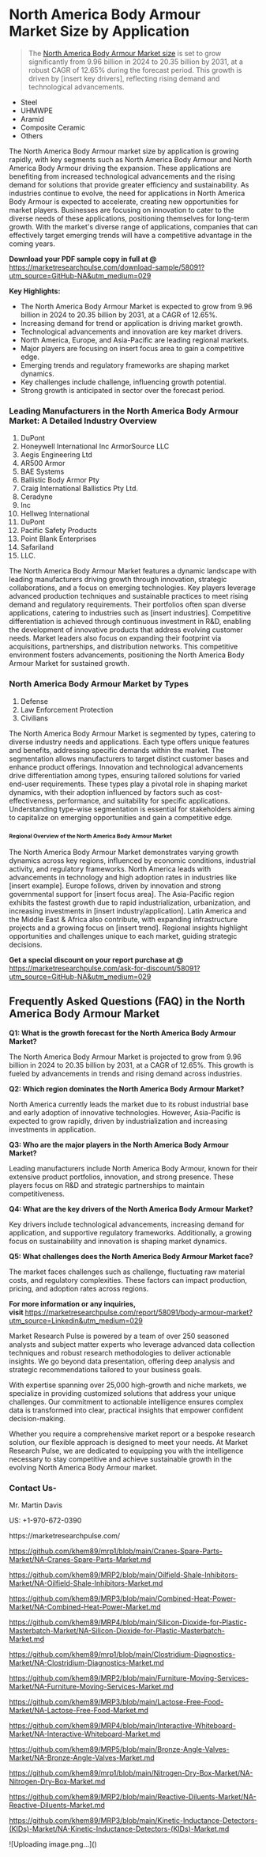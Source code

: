 <h1>North America Body Armour Market&nbsp;Size by Application</h1><blockquote><p>The <a href="https://marketresearchpulse.com/download-sample/58091?utm_source=GitHub-NA&amp;utm_medium=029">North America Body Armour Market size</a> is set to grow significantly from 9.96 billion in 2024 to 20.35 billion by 2031, at a robust CAGR of 12.65% during the forecast period. This growth is driven by [insert key drivers], reflecting rising demand and technological advancements.</p></blockquote><ul><li>Steel<li> UHMWPE<li> Aramid<li> Composite Ceramic<li> Others</li></ul><p>The North America Body Armour market size by application is growing rapidly, with key segments such as North America Body Armour and North America Body Armour driving the expansion. These applications are benefiting from increased technological advancements and the rising demand for solutions that provide greater efficiency and sustainability. As industries continue to evolve, the need for applications in North America Body Armour is expected to accelerate, creating new opportunities for market players. Businesses are focusing on innovation to cater to the diverse needs of these applications, positioning themselves for long-term growth. With the market's diverse range of applications, companies that can effectively target emerging trends will have a competitive advantage in the coming years.</p><p><strong>Download your PDF sample copy in full at @ </strong><a href="https://marketresearchpulse.com/download-sample/58091?utm_source=GitHub-NA&amp;utm_medium=029">https://marketresearchpulse.com/download-sample/58091?utm_source=GitHub-NA&amp;utm_medium=029</a></p><p><strong>Key Highlights: </strong></p><ul><li>The North America Body Armour Market is expected to grow from 9.96 billion in 2024 to 20.35 billion by 2031, at a CAGR of 12.65%.</li><li>Increasing demand for trend or application is driving market growth.</li><li>Technological advancements and innovation are key market drivers.</li><li>North America, Europe, and Asia-Pacific are leading regional markets.</li><li>Major players are focusing on insert focus area to gain a competitive edge.</li><li>Emerging trends and regulatory frameworks are shaping market dynamics.</li><li>Key challenges include challenge, influencing growth potential.</li><li>Strong growth is anticipated in sector over the forecast period.</li></ul><h3>Leading Manufacturers in the North America Body Armour Market: A Detailed Industry Overview</h3><ol><li>DuPont</li><li>Honeywell International Inc ArmorSource LLC</li><li>Aegis Engineering Ltd</li><li>AR500 Armor</li><li>BAE Systems</li><li>Ballistic Body Armor Pty</li><li>Craig International Ballistics Pty Ltd.</li><li>Ceradyne</li><li>Inc</li><li>Hellweg International</li><li>DuPont</li><li>Pacific Safety Products</li><li>Point Blank Enterprises</li><li>Safariland</li><li>LLC.</li></ol><div class="flex max-w-full flex-col flex-grow"><div class="min-h-8 text-message flex w-full flex-col items-end gap-2 whitespace-normal break-words [.text-message+&amp;]:mt-5" dir="auto" data-message-author-role="assistant" data-message-id="fd8432e4-4910-450d-b182-61b7bfb0a01f" data-message-model-slug="gpt-4o"><div class="flex w-full flex-col gap-1 empty:hidden first:pt-[3px]"><div class="markdown prose w-full break-words dark:prose-invert light"><p>The North America Body Armour Market features a dynamic landscape with leading manufacturers driving growth through innovation, strategic collaborations, and a focus on emerging technologies. Key players leverage advanced production techniques and sustainable practices to meet rising demand and regulatory requirements. Their portfolios often span diverse applications, catering to industries such as [insert industries]. Competitive differentiation is achieved through continuous investment in R&amp;D, enabling the development of innovative products that address evolving customer needs. Market leaders also focus on expanding their footprint via acquisitions, partnerships, and distribution networks. This competitive environment fosters advancements, positioning the North America Body Armour Market for sustained growth.</p></div></div></div></div><h3>North America Body Armour Market by Types</h3><ol><li>Defense<li> Law Enforcement Protection<li> Civilians</li></ol><div class="flex max-w-full flex-col flex-grow"><div class="min-h-8 text-message flex w-full flex-col items-end gap-2 whitespace-normal break-words [.text-message+&amp;]:mt-5" dir="auto" data-message-author-role="assistant" data-message-id="084470be-0bb7-4664-bddf-5156b4f41249" data-message-model-slug="gpt-4o-mini"><div class="flex w-full flex-col gap-1 empty:hidden first:pt-[3px]"><div class="markdown prose w-full break-words dark:prose-invert light"><p>The North America Body Armour Market is segmented by types, catering to diverse industry needs and applications. Each type offers unique features and benefits, addressing specific demands within the market. The segmentation allows manufacturers to target distinct customer bases and enhance product offerings. Innovation and technological advancements drive differentiation among types, ensuring tailored solutions for varied end-user requirements. These types play a pivotal role in shaping market dynamics, with their adoption influenced by factors such as cost-effectiveness, performance, and suitability for specific applications. Understanding type-wise segmentation is essential for stakeholders aiming to capitalize on emerging opportunities and gain a competitive edge.</p></div></div></div></div><h3><span style="font-size: 11px;">Regional Overview of the North America Body Armour Market</span></h3><div class="flex max-w-full flex-col flex-grow"><div class="min-h-8 text-message flex w-full flex-col items-end gap-2 whitespace-normal break-words [.text-message+&amp;]:mt-5" dir="auto" data-message-author-role="assistant" data-message-id="e9038762-ce64-4e30-91c9-9bd413514231" data-message-model-slug="gpt-4o-mini"><div class="flex w-full flex-col gap-1 empty:hidden first:pt-[3px]"><div class="markdown prose w-full break-words dark:prose-invert light"><p>The North America Body Armour Market demonstrates varying growth dynamics across key regions, influenced by economic conditions, industrial activity, and regulatory frameworks. North America leads with advancements in technology and high adoption rates in industries like [insert example]. Europe follows, driven by innovation and strong governmental support for [insert focus area]. The Asia-Pacific region exhibits the fastest growth due to rapid industrialization, urbanization, and increasing investments in [insert industry/application]. Latin America and the Middle East &amp; Africa also contribute, with expanding infrastructure projects and a growing focus on [insert trend]. Regional insights highlight opportunities and challenges unique to each market, guiding strategic decisions.</p></div></div></div></div><p><strong>Get a special discount on your report purchase at @ </strong><a href="https://marketresearchpulse.com/ask-for-discount/58091?utm_source=GitHub-NA&amp;utm_medium=029">https://marketresearchpulse.com/ask-for-discount/58091?utm_source=GitHub-NA&amp;utm_medium=029</a></p><h2>Frequently Asked Questions (FAQ) in the North America Body Armour Market</h2><p><strong>Q1: What is the growth forecast for the North America Body Armour Market?</strong></p><p>The North America Body Armour Market is projected to grow from 9.96 billion in 2024 to 20.35 billion by 2031, at a CAGR of 12.65%. This growth is fueled by advancements in trends and rising demand across industries.</p><p><strong>Q2: Which region dominates the North America Body Armour Market?</strong></p><p>North America currently leads the market due to its robust industrial base and early adoption of innovative technologies. However, Asia-Pacific is expected to grow rapidly, driven by industrialization and increasing investments in application.</p><p><strong>Q3: Who are the major players in the North America Body Armour Market?</strong></p><p>Leading manufacturers include North America Body Armour, known for their extensive product portfolios, innovation, and strong presence. These players focus on R&amp;D and strategic partnerships to maintain competitiveness.</p><p><strong>Q4: What are the key drivers of the North America Body Armour Market?</strong></p><p>Key drivers include technological advancements, increasing demand for application, and supportive regulatory frameworks. Additionally, a growing focus on sustainability and innovation is shaping market dynamics.</p><p><strong>Q5: What challenges does the North America Body Armour Market face?</strong></p><p>The market faces challenges such as challenge, fluctuating raw material costs, and regulatory complexities. These factors can impact production, pricing, and adoption rates across regions.</p><p><strong>For more information or any inquiries, visit&nbsp;</strong><a href="https://marketresearchpulse.com/report/58091/body-armour-market?utm_source=Linkedin&utm_medium=029">https://marketresearchpulse.com/report/58091/body-armour-market?utm_source=Linkedin&utm_medium=029</a></p><p>Market Research Pulse is powered by a team of over 250 seasoned analysts and subject matter experts who leverage advanced data collection techniques and robust research methodologies to deliver actionable insights. We go beyond data presentation, offering deep analysis and strategic recommendations tailored to your business goals.</p><p>With expertise spanning over 25,000 high-growth and niche markets, we specialize in providing customized solutions that address your unique challenges. Our commitment to actionable intelligence ensures complex data is transformed into clear, practical insights that empower confident decision-making.</p><p>Whether you require a comprehensive market report or a bespoke research solution, our flexible approach is designed to meet your needs. At Market Research Pulse, we are dedicated to equipping you with the intelligence necessary to stay competitive and achieve sustainable growth in the evolving North America Body Armour market.</p><h3><strong>Contact Us-</strong></h3><p>Mr. Martin Davis</p><p>US: +1-970-672-0390</p><p>https://marketresearchpulse.com/</p><p><a href="https://github.com/khem89/mrp1/blob/main/Cranes-Spare-Parts-Market/NA-Cranes-Spare-Parts-Market.md">https://github.com/khem89/mrp1/blob/main/Cranes-Spare-Parts-Market/NA-Cranes-Spare-Parts-Market.md</a></p><p><a href="https://github.com/khem89/MRP2/blob/main/Oilfield-Shale-Inhibitors-Market/NA-Oilfield-Shale-Inhibitors-Market.md">https://github.com/khem89/MRP2/blob/main/Oilfield-Shale-Inhibitors-Market/NA-Oilfield-Shale-Inhibitors-Market.md</a></p><p><a href="https://github.com/khem89/MRP3/blob/main/Combined-Heat-Power-Market/NA-Combined-Heat-Power-Market.md">https://github.com/khem89/MRP3/blob/main/Combined-Heat-Power-Market/NA-Combined-Heat-Power-Market.md</a></p><p><a href="https://github.com/khem89/MRP4/blob/main/Silicon-Dioxide-for-Plastic-Masterbatch-Market/NA-Silicon-Dioxide-for-Plastic-Masterbatch-Market.md">https://github.com/khem89/MRP4/blob/main/Silicon-Dioxide-for-Plastic-Masterbatch-Market/NA-Silicon-Dioxide-for-Plastic-Masterbatch-Market.md</a></p><p><a href="https://github.com/khem89/mrp1/blob/main/Clostridium-Diagnostics-Market/NA-Clostridium-Diagnostics-Market.md">https://github.com/khem89/mrp1/blob/main/Clostridium-Diagnostics-Market/NA-Clostridium-Diagnostics-Market.md</a></p><p><a href="https://github.com/khem89/MRP2/blob/main/Furniture-Moving-Services-Market/NA-Furniture-Moving-Services-Market.md">https://github.com/khem89/MRP2/blob/main/Furniture-Moving-Services-Market/NA-Furniture-Moving-Services-Market.md</a></p><p><a href="https://github.com/khem89/MRP3/blob/main/Lactose-Free-Food-Market/NA-Lactose-Free-Food-Market.md">https://github.com/khem89/MRP3/blob/main/Lactose-Free-Food-Market/NA-Lactose-Free-Food-Market.md</a></p><p><a href="https://github.com/khem89/MRP4/blob/main/Interactive-Whiteboard-Market/NA-Interactive-Whiteboard-Market.md">https://github.com/khem89/MRP4/blob/main/Interactive-Whiteboard-Market/NA-Interactive-Whiteboard-Market.md</a></p><p><a href="https://github.com/khem89/MRP5/blob/main/Bronze-Angle-Valves-Market/NA-Bronze-Angle-Valves-Market.md">https://github.com/khem89/MRP5/blob/main/Bronze-Angle-Valves-Market/NA-Bronze-Angle-Valves-Market.md</a></p><p><a href="https://github.com/khem89/mrp1/blob/main/Nitrogen-Dry-Box-Market/NA-Nitrogen-Dry-Box-Market.md">https://github.com/khem89/mrp1/blob/main/Nitrogen-Dry-Box-Market/NA-Nitrogen-Dry-Box-Market.md</a></p><p><a href="https://github.com/khem89/MRP2/blob/main/Reactive-Diluents-Market/NA-Reactive-Diluents-Market.md">https://github.com/khem89/MRP2/blob/main/Reactive-Diluents-Market/NA-Reactive-Diluents-Market.md</a></p><p><a href="https://github.com/khem89/MRP3/blob/main/Kinetic-Inductance-Detectors-(KIDs)-Market/NA-Kinetic-Inductance-Detectors-(KIDs)-Market.md">https://github.com/khem89/MRP3/blob/main/Kinetic-Inductance-Detectors-(KIDs)-Market/NA-Kinetic-Inductance-Detectors-(KIDs)-Market.md</a></p>
![Uploading image.png…]()

